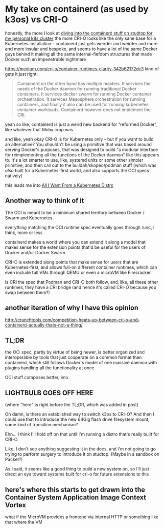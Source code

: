 # My take on containerd (as used by k3os) vs CRI-O

honestly, the more I look at [diving into the containerd stuff on studtop for my personal k8s cluster](e592bf80-3dd2-4689-934f-2374a487308d.md) the more CRI-O looks like the only sane base for a Kubernetes installation - containerd just gets weirder and weirder and more and more insular and bespoke, and seems to have a lot of the same Docker guys behind it making all the same internal-fiefdom structures that made Docker such an impenetrable nightmare

https://medium.com/cri-o/container-runtimes-clarity-342b62172dc3 kind of gets it just right:

> Containerd on the other hand has multiple masters. It services the needs of the Docker daemon for running traditional Docker containers. It services docker swarm for running Docker container orchestration. It services Mesosphere orchestration for running containers, and finally it also can be used for running kubernetes container workloads. Containerd however does not implement the CRI.

yeah so like, containerd is just a weird new backend for "reformed Docker", like whatever that Moby crap was

and like, yeah okay CRI-O is for Kubernetes only - but if you want to build an alternative? You shouldn't be using a primitive that was based around serving Docker's purposes, that was designed to build "a modular interface for reimplementing all the functions of the Docker daemon" like this appears to. It's a lot smarter to use, like, systemd units or some other simpler primitive, and then call out to the buildah/skopeo/podman stuff (which was *also* built for a Kubernetes-first world, and also supports the OCI specs natively)

this leads me into [All I Want From a Kubernetes Distro](6f700af3-469e-436e-828f-a08928027b5a.md)

## Another way to think of it

The OCI is meant to be a minimum shared territory between Docker / Swarm and Kubernetes.

everything matching the OCI runtime spec eventually goes through runc, I think, more or less

containerd makes a world where you can extend it along a model that makes sense for the extension points that'd be useful for the users of Docker and/or Docker Swarm.

CRI-O is extended along points that make sense for users that are Kubernetes-first, and allows full-on different container runtimes, which can even include full VMs through QEMU or even a microVM like Firecracker

Is CRI the spec that Podman and CRI-O both follow, and, like, all these other runtimes, they have a CRI bridge (and hence it's called CRI-O because you swap between them?)

## another iteration of why I have this opinion

http://crunchtools.com/competition-heats-up-between-cri-o-and-containerd-actually-thats-not-a-thing/

## TL;DR

the OCI spec, partly by virtue of being newer, is better organized and interoperable by tools that just cooperate on a common format than containerd, which still follows Docker's model of one massive daemon with plugins handling all the functionality at once

OCI stuff composes better, imo

## LIGHTBULB GOES OFF HERE

(where "here" is right before the TL;DR, which was added in post)

Oh damn, is there an established way to switch k3os to CRI-O? And then I could use that to introduce the new 64Gig flash drive filesystem mount, some kind of transition mechanism?

Ehn... I think I'll hold off on that until I'm running a distro that's really built for CRI-O.

Like, I don't see anything suggesting it in the docs, and I'm not going to go trying to perform surgery to introduce it on studtop. (Maybe in a sandbox on Packet?)

As I said, it seems like a good thing to build a new system on, so I'll just direct an eye toward systems built for cri-o for future extensions to this

## here's where this starts to get drawn into the Container System Application Image Context Vortex

what if the MicroVM provides a frontend via internal HTTP or something like that where the VM

